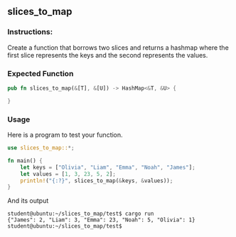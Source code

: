 ## slices_to_map

### Instructions:

Create a function that borrows two slices and returns a hashmap where the first slice represents the keys and the second represents the values.

### Expected Function

```rust
pub fn slices_to_map(&[T], &[U]) -> HashMap<&T, &U> {

}
```

### Usage

Here is a program to test your function.

```rust
use slices_to_map::*;

fn main() {
	let keys = ["Olivia", "Liam", "Emma", "Noah", "James"];
	let values = [1, 3, 23, 5, 2];
	println!("{:?}", slices_to_map(&keys, &values));
}
```

And its output

```console
student@ubuntu:~/slices_to_map/test$ cargo run
{"James": 2, "Liam": 3, "Emma": 23, "Noah": 5, "Olivia": 1}
student@ubuntu:~/slices_to_map/test$
```
